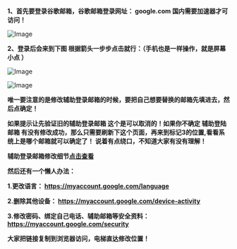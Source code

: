 **1、首先要登录谷歌邮箱，谷歌邮箱登录网址： google.com 国内需要加速器才可访问！**

![Image](https://github.com/user-attachments/assets/161829b7-e659-4581-a101-721bf016813d)

**2、登录后会来到下图 根据箭头一步步点击就行：（手机也是一样操作，就是屏幕小点 ）**

![Image](https://github.com/user-attachments/assets/827ce177-e7fc-42c8-acdf-46c66dcc368a)

![Image](https://github.com/user-attachments/assets/5973126a-37bc-4d90-be14-b85849bfbc02)

**唯一要注意的是修改辅助登录邮箱的时候，要把自己想要替换的邮箱先填进去，然后点确定！**

**如果提示让先验证旧的辅助登录邮箱 这个是可以取消的！如果你不确定 辅助登陆邮箱 有没有修改成功，那么只需要刷新下这个页面，再来到标记3的位置,看看系统上是哪个邮箱就可以确定了！ 说着有点绕口，不知道大家有没有理解！**

**辅助登录邮箱修改细节[点击查看](https://c.da123.top/54.html)**

**然后还有一个懒人办法：**

**1.更改语言： https://myaccount.google.com/language**

**2.删除其他设备： https://myaccount.google.com/device-activity**

**3.修改密码、绑定自己电话、辅助邮箱等安全资料： https://myaccount.google.com/security**

**大家把链接复制到浏览器访问，电梯直达修改位置！**